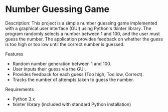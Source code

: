 # Number Guessing Game
Description:
This project is a simple number guessing game implemented with a graphical user interface (GUI) using Python's tkinter library. The program randomly selects a number between 1 and 100, and the user must guess the number. The application provides feedback on whether the guess is too high or too low until the correct number is guessed.

Features
- Random number generation between 1 and 100.
- User inputs their guess via the GUI.
- Provides feedback for each guess (Too high, Too low, Correct).
- Tracks the number of attempts taken to guess the number.
  
Requirements
- Python 3.x
- tkinter library (included with standard Python installation)
